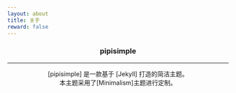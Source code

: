 ```yaml
---
layout: about
title: 关于
reward: false
---
```


###  <center>pipisimple</center>

---

<center>[pipisimple] 是一款基于 [Jekyll] 打造的简洁主题。</center>

<center>本主题采用了[Minimalism]主题进行定制。</center>

[pipisimple]: https://github.com/pipi23333/pipi23333.github.io
[Minimalism]: https://github.com/showzeng/Minimalism
[Jekyll]: https://jekyllrb.com/
